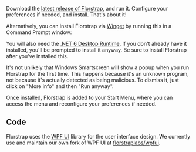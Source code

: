 Download the [latest release of Florstrap](https://github.com/florstraplabs/florstrap/releases/latest), and run it. Configure your preferences if needed, and install. That's about it!

Alternatively, you can install Florstrap via [Winget](https://winstall.app/apps/pizzaboxer.Florstrap) by running this in a Command Prompt window:



You will also need the [.NET 6 Desktop Runtime](https://aka.ms/dotnet-core-applaunch?missing_runtime=true&arch=x64&rid=win11-x64&apphost_version=6.0.16&gui=true). If you don't already have it installed, you'll be prompted to install it anyway. Be sure to install Florstrap after you've installed this.

It's not unlikely that Windows Smartscreen will show a popup when you run Florstrap for the first time. This happens because it's an unknown program, not because it's actually detected as being malicious. To dismiss it, just click on "More info" and then "Run anyway".

Once installed, Florstrap is added to your Start Menu, where you can access the menu and reconfigure your preferences if needed.

## Code

Florstrap uses the [WPF UI](https://github.com/lepoco/wpfui) library for the user interface design. We currently use and maintain our own fork of WPF UI at [florstraplabs/wpfui](https://github.com/florstraplabs/wpfui).

[shield-repo-license]:  https://img.shields.io/github/license/florstraplabs/florstrap
[shield-repo-workflow]: https://img.shields.io/github/actions/workflow/status/florstraplabs/florstrap/ci-release.yml?branch=main&label=builds
[shield-repo-releases]: https://img.shields.io/github/downloads/florstraplabs/florstrap/latest/total?color=981bfe
[shield-repo-latest]:   https://img.shields.io/github/v/release/florstraplabs/florstrap?color=7a39fb

[shield-crowdin-status]: https://badges.crowdin.net/florstrap/localized.svg
